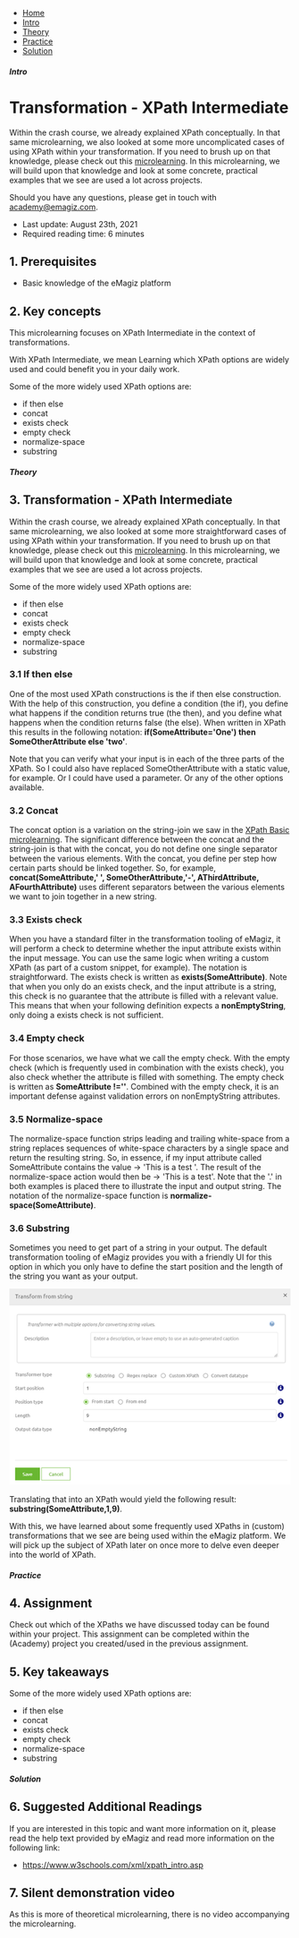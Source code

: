 <div class="ez-academy">
    <div class="ez-academy__body">
        <main class="micro-learning">
        <ul class="doc-nav">
            <li class="doc-nav__item"><a href="../../docs/microlearning/intermediate-create-your-transformations-index" class="doc-nav__link">Home</a></li>
            <li class="doc-nav__item"><a href="#intro" class="doc-nav__link">Intro</a></li>
            <li class="doc-nav__item"><a href="#theory" class="doc-nav__link">Theory</a></li>
            <li class="doc-nav__item"><a href="#practice" class="doc-nav__link">Practice</a></li>
            <li class="doc-nav__item"><a href="#solution" class="doc-nav__link">Solution</a></li>
        </ul>

<div class="doc">

##### Intro

# Transformation - XPath Intermediate

Within the crash course, we already explained XPath conceptually. In that same microlearning, we also looked at some more uncomplicated cases of using XPath within your transformation. If you need to brush up on that knowledge, please check out this [microlearning](crashcourse-platform-create-transformation-XPath-basic). In this microlearning, we will build upon that knowledge and look at some concrete, practical examples that we see are used a lot across projects.

Should you have any questions, please get in touch with academy@emagiz.com.

- Last update: August 23th, 2021
- Required reading time: 6 minutes

## 1. Prerequisites
- Basic knowledge of the eMagiz platform

## 2. Key concepts
This microlearning focuses on XPath Intermediate in the context of transformations.

With XPath Intermediate, we mean Learning which XPath options are widely used and could benefit you in your daily work.

Some of the more widely used XPath options are:
- if then else
- concat
- exists check
- empty check
- normalize-space
- substring

##### Theory

## 3. Transformation - XPath Intermediate

Within the crash course, we already explained XPath conceptually. In that same microlearning, we also looked at some more straightforward cases of using XPath within your transformation. If you need to brush up on that knowledge, please check out this [microlearning](crashcourse-platform-create-transformation-xpath-basic). In this microlearning, we will build upon that knowledge and look at some concrete, practical examples that we see are used a lot across projects.

Some of the more widely used XPath options are:
- if then else
- concat
- exists check
- empty check
- normalize-space
- substring

### 3.1 If then else

One of the most used XPath constructions is the if then else construction. With the help of this construction, you define a condition (the if), you define what happens if the condition returns true (the then), and you define what happens when the condition returns false (the else). When written in XPath this results in the following notation: **if(SomeAttribute='One') then SomeOtherAttribute else 'two'**.

Note that you can verify what your input is in each of the three parts of the XPath. So I could also have replaced SomeOtherAttribute with a static value, for example. Or I could have used a parameter. Or any of the other options available.

### 3.2 Concat

The concat option is a variation on the string-join we saw in the [XPath Basic microlearning](crashcourse-platform-create-transformation-XPath-basic). The significant difference between the concat and the string-join is that with the concat, you do not define one single separator between the various elements. With the concat, you define per step how certain parts should be linked together. So, for example, **concat(SomeAttribute,' ', SomeOtherAttribute,'-', AThirdAttribute, AFourthAttribute)** uses different separators between the various elements we want to join together in a new string.

### 3.3 Exists check

When you have a standard filter in the transformation tooling of eMagiz, it will perform a check to determine whether the input attribute exists within the input message. You can use the same logic when writing a custom XPath (as part of a custom snippet, for example). The notation is straightforward. The exists check is written as **exists(SomeAttribute)**. Note that when you only do an exists check, and the input attribute is a string, this check is no guarantee that the attribute is filled with a relevant value. This means that when your following definition expects a **nonEmptyString**, only doing a exists check is not sufficient.

### 3.4 Empty check

For those scenarios, we have what we call the empty check. With the empty check (which is frequently used in combination with the exists check), you also check whether the attribute is filled with something. The empty check is written as **SomeAttribute !=''**. Combined with the empty check, it is an important defense against validation errors on nonEmptyString attributes.

### 3.5 Normalize-space

The normalize-space function strips leading and trailing white-space from a string replaces sequences of white-space characters by a single space and return the resulting string. So, in essence, if my input attribute called SomeAttribute contains the value -> 'This  is a test '. The result of the normalize-space action would then be -> 'This is a test'. Note that the '.' in both examples is placed there to illustrate the input and output string. The notation of the normalize-space function is **normalize-space(SomeAttribute)**.

### 3.6 Substring

Sometimes you need to get part of a string in your output. The default transformation tooling of eMagiz provides you with a friendly UI for this option in which you only have to define the start position and the length of the string you want as your output. 

<p align="center"><img src="../../img/microlearning/intermediate-create-your-transformations-xpath-intermediate--substring-transformation-tooling.png"></p>

Translating that into an XPath would yield the following result: **substring(SomeAttribute,1,9)**.

With this, we have learned about some frequently used XPaths in (custom) transformations that we see are being used within the eMagiz platform. We will pick up the subject of XPath later on once more to delve even deeper into the world of XPath.

##### Practice

## 4. Assignment

Check out which of the XPaths we have discussed today can be found within your project.
This assignment can be completed within the (Academy) project you created/used in the previous assignment.

## 5. Key takeaways

Some of the more widely used XPath options are:
- if then else
- concat
- exists check
- empty check
- normalize-space
- substring

##### Solution

## 6. Suggested Additional Readings

If you are interested in this topic and want more information on it, please read the help text provided by eMagiz and read more information on the following link:
- https://www.w3schools.com/xml/xpath_intro.asp

## 7. Silent demonstration video

As this is more of theoretical microlearning, there is no video accompanying the microlearning.

</div>
</main>
</div>
</div>